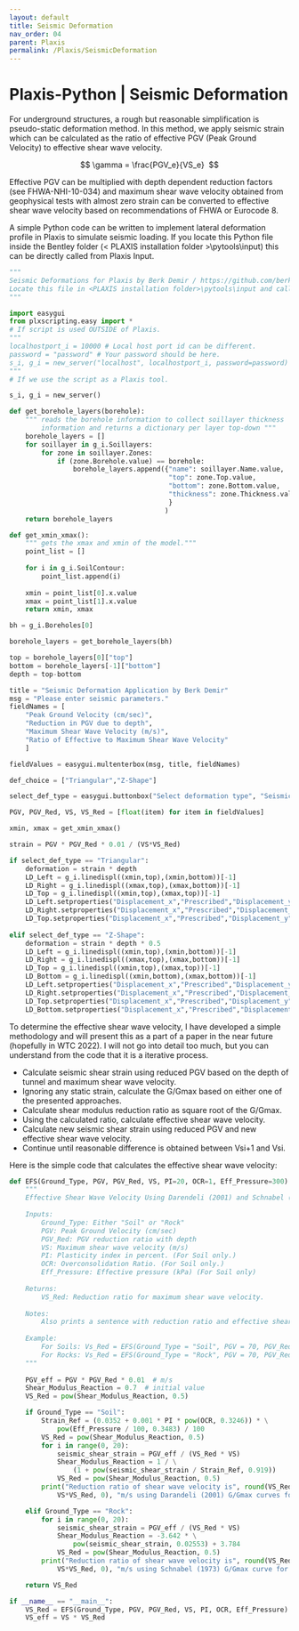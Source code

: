 ```yaml
---
layout: default
title: Seismic Deformation
nav_order: 04
parent: Plaxis
permalink: /Plaxis/SeismicDeformation
---
```


# Plaxis-Python | Seismic Deformation

For underground structures, a rough but reasonable simplification is pseudo-static deformation method. In this method, we apply seismic strain which can be calculated as the ratio of effective PGV (Peak Ground Velocity) to effective shear wave velocity.

$$
\gamma = \frac{PGV_e}{VS_e} 
$$

Effective PGV can be multiplied with depth dependent reduction factors (see FHWA-NHI-10-034) and maximum shear wave velocity obtained from geophysical tests with almost zero strain can be converted to effective shear wave velocity based on recommendations of FHWA or Eurocode 8.

A simple Python code can be written to implement lateral deformation profile in Plaxis to simulate seismic loading. If you locate this Python file inside the Bentley folder (< PLAXIS installation folder >\pytools\input) this can be directly called from Plaxis Input.

```python
"""
Seismic Deformations for Plaxis by Berk Demir / https://github.com/berkdemir
Locate this file in <PLAXIS installation folder>\pytools\input and call it from Plaxis - Expert - Run Python tool
"""

import easygui
from plxscripting.easy import *
# If script is used OUTSIDE of Plaxis.
"""
localhostport_i = 10000 # Local host port id can be different.
password = "password" # Your password should be here.
s_i, g_i = new_server("localhost", localhostport_i, password=password)
"""
# If we use the script as a Plaxis tool.

s_i, g_i = new_server()

def get_borehole_layers(borehole):
    """ reads the borehole information to collect soillayer thickness
        information and returns a dictionary per layer top-down """
    borehole_layers = []
    for soillayer in g_i.Soillayers:
        for zone in soillayer.Zones:
            if (zone.Borehole.value) == borehole:
                borehole_layers.append({"name": soillayer.Name.value,
                                        "top": zone.Top.value,
                                        "bottom": zone.Bottom.value,
                                        "thickness": zone.Thickness.value
                                        }
                                       )
    return borehole_layers

def get_xmin_xmax():
    """ gets the xmax and xmin of the model."""
    point_list = []
    
    for i in g_i.SoilContour:
        point_list.append(i)
    
    xmin = point_list[0].x.value
    xmax = point_list[1].x.value
    return xmin, xmax

bh = g_i.Boreholes[0]

borehole_layers = get_borehole_layers(bh)

top = borehole_layers[0]["top"]
bottom = borehole_layers[-1]["bottom"]
depth = top-bottom

title = "Seismic Deformation Application by Berk Demir"
msg = "Please enter seismic parameters."
fieldNames = [
    "Peak Ground Velocity (cm/sec)",
    "Reduction in PGV due to depth",
    "Maximum Shear Wave Velocity (m/s)",
    "Ratio of Effective to Maximum Shear Wave Velocity"
    ]

fieldValues = easygui.multenterbox(msg, title, fieldNames)

def_choice = ["Triangular","Z-Shape"]

select_def_type = easygui.buttonbox("Select deformation type", "Seismic Deformation Type", def_choice)

PGV, PGV_Red, VS, VS_Red = [float(item) for item in fieldValues]

xmin, xmax = get_xmin_xmax()

strain = PGV * PGV_Red * 0.01 / (VS*VS_Red)

if select_def_type == "Triangular":
    deformation = strain * depth
    LD_Left = g_i.linedispl((xmin,top),(xmin,bottom))[-1]
    LD_Right = g_i.linedispl((xmax,top),(xmax,bottom))[-1]
    LD_Top = g_i.linedispl((xmin,top),(xmax,top))[-1]
    LD_Left.setproperties("Displacement_x","Prescribed","Displacement_y","Free","Distribution","Linear","ux_start",deformation,"ux_end",0)
    LD_Right.setproperties("Displacement_x","Prescribed","Displacement_y","Free","Distribution","Linear","ux_start",deformation,"ux_end",0)
    LD_Top.setproperties("Displacement_x","Prescribed","Displacement_y","Fixed","Distribution","Uniform","ux_start",deformation)
    
elif select_def_type == "Z-Shape":
    deformation = strain * depth * 0.5
    LD_Left = g_i.linedispl((xmin,top),(xmin,bottom))[-1]
    LD_Right = g_i.linedispl((xmax,top),(xmax,bottom))[-1]
    LD_Top = g_i.linedispl((xmin,top),(xmax,top))[-1]
    LD_Bottom = g_i.linedispl((xmin,bottom),(xmax,bottom))[-1]
    LD_Left.setproperties("Displacement_x","Prescribed","Displacement_y","Free","Distribution","Linear","ux_start",deformation,"ux_end",-deformation)
    LD_Right.setproperties("Displacement_x","Prescribed","Displacement_y","Free","Distribution","Linear","ux_start",deformation,"ux_end",-deformation)
    LD_Top.setproperties("Displacement_x","Prescribed","Displacement_y","Fixed","Distribution","Uniform","ux_start",deformation)
    LD_Bottom.setproperties("Displacement_x","Prescribed","Displacement_y","Fixed","Distribution","Uniform","ux_start",-deformation)
```

To determine the effective shear wave velocity, I have developed a simple methodology and will present this as a part of a paper in the near future (hopefully in WTC 2022). I will not go into detail too much, but you can understand from the code that it is a iterative process.

- Calculate seismic shear strain using reduced PGV based on the depth of tunnel and maximum shear wave velocity.
- Ignoring any static strain, calculate the G/Gmax based on either one of the presented approaches.
- Calculate shear modulus reduction ratio as square root of the G/Gmax.
- Using the calculated ratio, calculate effective shear wave velocity.
- Calculate new seismic shear strain using reduced PGV and new effective shear wave velocity.
- Continue until reasonable difference is obtained between Vsi+1 and Vsi.

Here is the simple code that calculates the effective shear wave velocity:

```python
def EFS(Ground_Type, PGV, PGV_Red, VS, PI=20, OCR=1, Eff_Pressure=300):
    """
    Effective Shear Wave Velocity Using Darendeli (2001) and Schnabel (1973) by Berk Demir / https://github.com/berkdemir
    
    Inputs:
        Ground_Type: Either "Soil" or "Rock"
        PGV: Peak Ground Velocity (cm/sec) 
        PGV_Red: PGV reduction ratio with depth
        VS: Maximum shear wave velocity (m/s)
        PI: Plasticity index in percent. (For Soil only.)
        OCR: Overconsolidation Ratio. (For Soil only.)
        Eff_Pressure: Effective pressure (kPa) (For Soil only)
        
    Returns:
        VS_Red: Reduction ratio for maximum shear wave velocity.
    
    Notes:
        Also prints a sentence with reduction ratio and effective shear wave velocity.
        
    Example:
        For Soils: Vs_Red = EFS(Ground_Type = "Soil", PGV = 70, PGV_Red = 0.8, VS = 300, PI=20, OCR=1, Eff_Pressure=300)
        For Rocks: Vs_Red = EFS(Ground_Type = "Rock", PGV = 70, PGV_Red = 0.8, VS = 800)
    """
    
    PGV_eff = PGV * PGV_Red * 0.01  # m/s
    Shear_Modulus_Reaction = 0.7  # initial value
    VS_Red = pow(Shear_Modulus_Reaction, 0.5)

    if Ground_Type == "Soil":
        Strain_Ref = (0.0352 + 0.001 * PI * pow(OCR, 0.3246)) * \
            pow(Eff_Pressure / 100, 0.3483) / 100
        VS_Red = pow(Shear_Modulus_Reaction, 0.5)
        for i in range(0, 20):
            seismic_shear_strain = PGV_eff / (VS_Red * VS)
            Shear_Modulus_Reaction = 1 / \
                (1 + pow(seismic_shear_strain / Strain_Ref, 0.919))
            VS_Red = pow(Shear_Modulus_Reaction, 0.5)
        print("Reduction ratio of shear wave velocity is", round(VS_Red, 2), "and effective shear wave velocity is", round(
            VS*VS_Red, 0), "m/s using Darandeli (2001) G/Gmax curves for soils.")

    elif Ground_Type == "Rock":
        for i in range(0, 20):
            seismic_shear_strain = PGV_eff / (VS_Red * VS)
            Shear_Modulus_Reaction = -3.642 * \
                pow(seismic_shear_strain, 0.02553) + 3.784
            VS_Red = pow(Shear_Modulus_Reaction, 0.5)
        print("Reduction ratio of shear wave velocity is", round(VS_Red, 2), "and effective shear wave velocity is", round(
            VS*VS_Red, 0), "m/s using Schnabel (1973) G/Gmax curve for rocks.")

    return VS_Red

if __name__ == "__main__":
    VS_Red = EFS(Ground_Type, PGV, PGV_Red, VS, PI, OCR, Eff_Pressure)
    VS_eff = VS * VS_Red
```